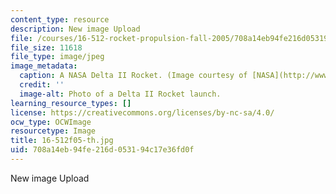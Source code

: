 ```yaml
---
content_type: resource
description: New image Upload
file: /courses/16-512-rocket-propulsion-fall-2005/708a14eb94fe216d053194c17e36fd0f_16-512f05-th.jpg
file_size: 11618
file_type: image/jpeg
image_metadata:
  caption: A NASA Delta II Rocket. (Image courtesy of [NASA](http://www.nasa.gov/).)
  credit: ''
  image-alt: Photo of a Delta II Rocket launch.
learning_resource_types: []
license: https://creativecommons.org/licenses/by-nc-sa/4.0/
ocw_type: OCWImage
resourcetype: Image
title: 16-512f05-th.jpg
uid: 708a14eb-94fe-216d-0531-94c17e36fd0f
---
```

New image Upload